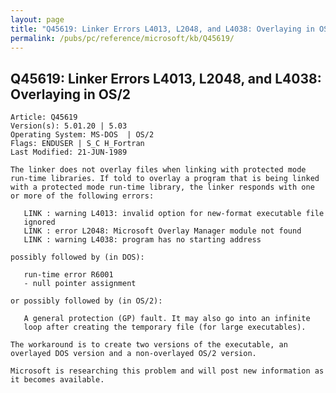```yaml
---
layout: page
title: "Q45619: Linker Errors L4013, L2048, and L4038: Overlaying in OS/2"
permalink: /pubs/pc/reference/microsoft/kb/Q45619/
---
```


## Q45619: Linker Errors L4013, L2048, and L4038: Overlaying in OS/2

	Article: Q45619
	Version(s): 5.01.20 | 5.03
	Operating System: MS-DOS  | OS/2
	Flags: ENDUSER | S_C H_Fortran
	Last Modified: 21-JUN-1989
	
	The linker does not overlay files when linking with protected mode
	run-time libraries. If told to overlay a program that is being linked
	with a protected mode run-time library, the linker responds with one
	or more of the following errors:
	
	   LINK : warning L4013: invalid option for new-format executable file
	   ignored
	   LINK : error L2048: Microsoft Overlay Manager module not found
	   LINK : warning L4038: program has no starting address
	
	possibly followed by (in DOS):
	
	   run-time error R6001
	   - null pointer assignment
	
	or possibly followed by (in OS/2):
	
	   A general protection (GP) fault. It may also go into an infinite
	   loop after creating the temporary file (for large executables).
	
	The workaround is to create two versions of the executable, an
	overlayed DOS version and a non-overlayed OS/2 version.
	
	Microsoft is researching this problem and will post new information as
	it becomes available.
